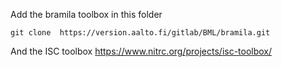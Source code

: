 Add the bramila toolbox in this folder

`git clone  https://version.aalto.fi/gitlab/BML/bramila.git`

And the ISC toolbox https://www.nitrc.org/projects/isc-toolbox/
